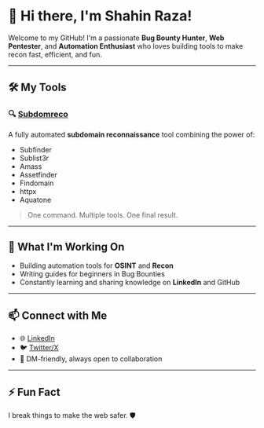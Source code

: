 # 👋 Hi there, I'm Shahin Raza!

Welcome to my GitHub! I'm a passionate **Bug Bounty Hunter**, **Web Pentester**, and **Automation Enthusiast** who loves building tools to make recon fast, efficient, and fun.

---

## 🛠️ My Tools

### 🔍 [Subdomreco](https://github.com/5r4z4/subdomreco)
A fully automated **subdomain reconnaissance** tool combining the power of:
- Subfinder
- Sublist3r
- Amass
- Assetfinder
- Findomain
- httpx
- Aquatone

> One command. Multiple tools. One final result.

---

## 🚀 What I'm Working On
- Building automation tools for **OSINT** and **Recon**
- Writing guides for beginners in Bug Bounties
- Constantly learning and sharing knowledge on **LinkedIn** and GitHub

---

## 📫 Connect with Me
- 🌐 [LinkedIn](https://www.linkedin.com/in/5r4z4)  
- 🐦 [Twitter/X](https://twitter.com/5r4z4)  
- 💬 DM-friendly, always open to collaboration

---

## ⚡ Fun Fact
I break things to make the web safer. 🛡️
